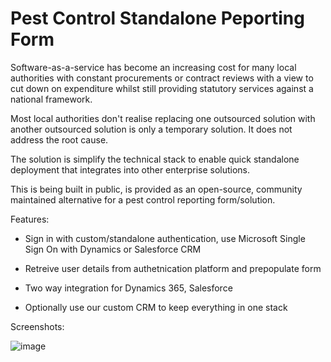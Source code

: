 # Pest Control Standalone Peporting Form

Software-as-a-service has become an increasing cost for many local authorities with constant procurements or contract reviews with a view to cut down on expenditure whilst still providing statutory services against a national framework.

Most local authorities don't realise replacing one outsourced solution with another outsourced solution is only a temporary solution. It does not address the root cause.

The solution is simplify the technical stack to enable quick standalone deployment that integrates into other enterprise solutions.

This is being built in public, is provided as an open-source, community maintained alternative for a pest control reporting form/solution.

Features:

- Sign in with custom/standalone authentication, use Microsoft Single Sign On with Dynamics or Salesforce CRM

- Retreive user details from authetnication platform and prepopulate form

- Two way integration for Dynamics 365, Salesforce

- Optionally use our custom CRM to keep everything in one stack

Screenshots:

![image](https://github.com/user-attachments/assets/b8ba5eea-342b-4db2-abed-a86e61656ddf)
